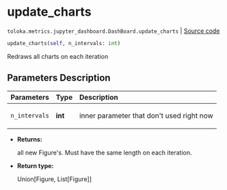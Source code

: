 # update_charts
`toloka.metrics.jupyter_dashboard.DashBoard.update_charts` | [Source code](https://github.com/Toloka/toloka-kit/blob/v1.2.3/src/metrics/jupyter_dashboard.py#L302)

```python
update_charts(self, n_intervals: int)
```

Redraws all charts on each iteration

## Parameters Description

| Parameters | Type | Description |
| :----------| :----| :-----------|
`n_intervals`|**int**|<p>inner parameter that don&#x27;t used right now</p>

* **Returns:**

  all new Figure's.
Must have the same length on each iteration.

* **Return type:**

  Union\[Figure, List\[Figure\]\]
